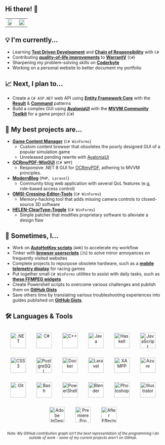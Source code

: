 ## Hi there! 👋

<!--


**sjain882/sjain882** is a ✨ _special_ ✨ repository because its `README.md` (this file)** appears on your GitHub profile.

Here are some ideas to get you started:

- 🔭 I’m currently working on ...
- 🌱 I’m currently learning ...
- 👯 I’m looking to collaborate on ...
- 🤔 I’m looking for help with ...
- 💬 Ask me about ...
- 📫 How to reach me: ...
- 😄 Pronouns: ...
- ⚡ Fun fact: ...
-->

<table align="center">
    <tr>
        <td>
            <img src="https://github-readme-stats.vercel.app/api?username=sjain882&count_private=true&theme=dark" width="80%" height="80%"/>
        </td>
        <td>
            <img src="https://github-readme-stats.vercel.app/api/top-langs/?username=sjain882&layout=compact&theme=dark" width="95%" height="95%"/>
        </td>
    </tr>
</table>

## **💡 I'm currently...**
- Learning **[Test Driven Development](https://en.wikipedia.org/wiki/Test-driven_development)** and **[Chain of Responsibility](https://refactoring.guru/design-patterns/chain-of-responsibility/csharp/example)** with `C#`
- Contributing **[quality-of-life improvements](https://github.com/sjain882/warrantv)** to **[WarrantV](https://www.gta5-mods.com/scripts/warrantv)** (`C#`)
- Sharpening my problem-solving skills on **[Coderbyte](https://coderbyte.com/)**
- Working on a personal website to better document my portfolio

## **📈 Next, I plan to...**
- Create a `C# ASP.NET` web API using **[Entity Framework Core](https://learn.microsoft.com/en-us/ef/core/)** with the **[Result](https://andrewlock.net/working-with-the-result-pattern-part-1-replacing-exceptions-as-control-flow/)** & **[Command](https://refactoring.guru/design-patterns/command/csharp/example)** patterns
- Build a complex GUI using **[AvaloniaUI](https://avaloniaui.net/)** with the **[MVVM Community Toolkit](https://learn.microsoft.com/en-us/dotnet/communitytoolkit/mvvm/)** for a game project (`C#`)

## **🚀 My best projects are...**
- **[Game Content Manager]()** (`C# WinForms`)
    - Custom content browser that obsoletes the poorly designed GUI of a popular simulation game
    - Unreleased pending rewrite with [AvaloniaUI](https://avaloniaui.net/)
‎
- **[OCRmyPDF-WinGUI](https://github.com/sjain882/OCRmyPDF-WinGUI)** (`C# WPF`)
    - Responsive .NET 8 GUI for [OCRmyPDF](https://github.com/ocrmypdf/OCRmyPDF), adhering to MVVM principles.
‎
- **[ModernBlog](https://github.com/sjain882/Csc348-blog)** (`PHP, Laravel`)
    - Community blog web application with several QoL features (e.g, role-based access control)
‎
- **[OMSI-Crossing-Editor-Tools](https://github.com/sjain882/OMSI-Crossing-Editor-Tools)** (`C# WinForms`)
    - Memory-hacking tool that adds missing camera controls to closed-source 3D software
‎
- **[HELEN-ClearType-Toggle](https://github.com/sjain882/HELEN-ClearType-Toggle)** (`C# WinForms`)
    - Simple patcher that modifies proprietary software to alleviate a design flaw

## **🎨 Sometimes, I...**
- Work on **[AutoHotKey scripts](http://github.com/sjain882/autohotkey-scripts)** (`AHK`) to accelerate my workflow
- Tinker with **[browser userscripts](https://github.com/sjain882/Browser-Tweaks)** (`JS`) to solve minor annoyances on frequently visited websites
- Complete projects to repurpose obsolete hardware, such as a **[mobile telemetry display](https://github.com/sjain882/ETS2-Basic-Info-Grid)** for racing games
- Put together small `C# WinForms` utilities to assist with daily tasks, such as **[these FFMPEG widgets](https://github.com/sjain882/FFMPEG-QTTabBar-Tools)**
- Create Powershell scripts to overcome various challenges and publish them on **[GitHub Gists](https://gist.github.com/sjain882)**
- Save others time by translating various troubleshooting experiences into guides published on **[GitHub Gists](https://gist.github.com/sjain882)**.

## **🛠 Languages & Tools**
<div align="center">  
<!-- Desktop Languages -->
<a href="https://dotnet.microsoft.com/download/dotnet-framework" target="_blank"><img style="margin: 15px" src="https://profilinator.rishav.dev/skills-assets/dot-net-original-wordmark.svg" alt=".NET" height="50" /></a> 
<a href="https://docs.microsoft.com/en-us/dotnet/csharp/" target="_blank"><img style="margin: 15px" src="https://profilinator.rishav.dev/skills-assets/csharp-original.svg" alt="C#" height="50" /></a>  
<a href="https://www.cplusplus.com/" target="_blank"><img style="margin: 15px" src="https://profilinator.rishav.dev/skills-assets/cplusplus-original.svg" alt="C++" height="50" /></a>  
<a href="https://www.java.com/" target="_blank"><img style="margin: 15px" src="https://profilinator.rishav.dev/skills-assets/java-original-wordmark.svg" alt="Java" height="50" /></a>    
<a href="https://www.haskell.org/" target="_blank"><img style="margin: 15px" src="https://profilinator.rishav.dev/skills-assets/haskell.png" alt="Haskell" height="50" /></a>   
<!-- Web Languages & Technologies-->
<a href="https://www.javascript.com/" target="_blank"><img style="margin: 15px" src="https://profilinator.rishav.dev/skills-assets/javascript-original.svg" alt="JavaScript" height="50" /></a>  
<a href="https://www.w3schools.com/css/" target="_blank"><img style="margin: 15px" src="https://profilinator.rishav.dev/skills-assets/css3-original-wordmark.svg" alt="CSS3" height="50" /></a>  
<a href="https://www.postgresql.org/" target="_blank"><img style="margin: 15px" src="https://profilinator.rishav.dev/skills-assets/postgresql-original-wordmark.svg" alt="PostgreSQL" height="50" /></a> 
<a href="https://www.docker.com/" target="_blank"><img style="margin: 15px" src="https://profilinator.rishav.dev/skills-assets/docker-original-wordmark.svg" alt="Docker" height="50" /></a>  
<a href="https://laravel.com/" target="_blank"><img style="margin: 15px" src="https://profilinator.rishav.dev/skills-assets/laravel-plain-wordmark.svg" alt="Laravel" height="50" /></a>   
<a href="https://www.apachefriends.org/" target="_blank"><img style="margin: 15px" src="https://profilinator.rishav.dev/skills-assets/xampp.png" alt="XAMPP" height="50" /></a>  
<a href="https://azure.microsoft.com/en-in/" target="_blank"><img style="margin: 15px" src="https://profilinator.rishav.dev/skills-assets/microsoft_azure-icon.svg" alt="Azure" height="50" /></a>  
<!-- Other -->
<a href="https://github.com/" target="_blank"><img style="margin: 15px" src="https://profilinator.rishav.dev/skills-assets/git-scm-icon.svg" alt="Git" height="50" /></a>  
<a href="https://www.gnu.org/software/bash/" target="_blank"><img style="margin: 15px" src="https://profilinator.rishav.dev/skills-assets/gnu_bash-icon.svg" alt="Bash" height="50" /></a>  
<a href="https://docs.microsoft.com/en-us/powershell/" target="_blank"><img style="margin: 15px" src="https://profilinator.rishav.dev/skills-assets/powershell.png" alt="PowerShell" height="50" /></a>  
<!-- Creative -->
<a href="https://www.blender.org/" target="_blank"><img style="margin: 15px" src="https://profilinator.rishav.dev/skills-assets/blender_community_badge_white.svg" alt="Blender" height="50" /></a>  
<a href="https://www.adobe.com/in/products/photoshop.html" target="_blank"><img style="margin: 15px" src="https://profilinator.rishav.dev/skills-assets/photoshop-plain.svg" alt="Photoshop" height="50" /></a>  
<a href="https://www.adobe.com/in/products/illustrator.html" target="_blank"><img style="margin: 15px" src="https://profilinator.rishav.dev/skills-assets/adobe_illustrator-icon.svg" alt="Illustrator" height="50" /></a> 
<a href="https://www.adobe.com/in/products/indesign.html" target="_blank"><img style="margin: 15px" src="https://profilinator.rishav.dev/skills-assets/adobeindesign.svg" alt="Adobe InDesign" height="50" /></a> 
<a href="https://www.adobe.com/in/products/premiere.html" target="_blank"><img style="margin: 15px" src="https://profilinator.rishav.dev/skills-assets/adobepremierepro.png" alt="Premiere Pro" height="50" /></a>  
<a href="https://www.adobe.com/in/products/aftereffects.html" target="_blank"><img style="margin: 15px" src="https://profilinator.rishav.dev/skills-assets/aftereffects.png" alt="After Effects" height="50" /></a> 

<sub>*Note: My GitHub contribution graph isn't the best representation of the programming I do outside of work - some of my current projects aren't on GitHub*.</sub>

</div>



